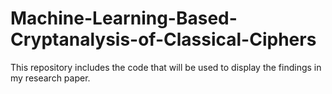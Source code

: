# Machine-Learning-Based-Cryptanalysis-of-Classical-Ciphers
This repository includes the code that will be used to display the findings in my research paper.
